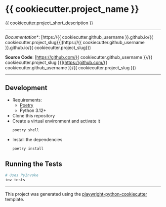 # {{ cookiecutter.project_name }}

{{ cookiecutter.project_short_description }}

---

*Documentation**: [https://{{ cookiecutter.github_username }}.github.io/{{ cookiecutter.project_slug}}](https://{{ cookiecutter.github_username }}.github.io/{{ cookiecutter.project_slug}})

**Source Code**: [https://github.com/{{ cookiecutter.github_username }}/{{ cookiecutter.project_slug }}](https://github.com/{{ cookiecutter.github_username }}/{{ cookiecutter.project_slug }})

---

## Development

* Requirements:
  * [Poetry](https://python-poetry.org/)
  * Python 3.12+
* Clone this repository
* Create a virtual environment and activate it
  ```sh
  poetry shell
  ```
* Install the dependencies
  ```sh
  poetry install
  ```

## Running the Tests

```sh
# Uses PyInvoke
inv tests
```

---

This project was generated using the [playwright-python-cookiecutter](https://github.com/a-matta/playwright-python-cookiecutter) template.

